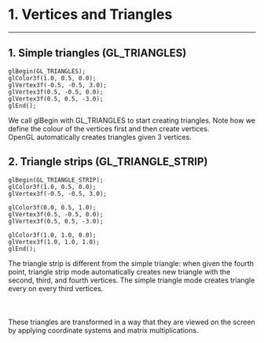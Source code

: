# 1. Vertices and Triangles

---
## 1. Simple triangles (GL_TRIANGLES)
```
glBegin(GL_TRIANGLES);
glColor3f(1.0, 0.5, 0.0);
glVertex3f(-0.5, -0.5, 3.0);
glVertex3f(0.5, -0.5, 0.0);
glVertex3f(0.5, 0.5, -3.0);
glEnd();
```
We call glBegin with GL_TRIANGLES to start creating triangles. Note how we define the colour of the vertices first and then create vertices.<br>
OpenGL automatically creates triangles given 3 vertices.

## 2. Triangle strips (GL_TRIANGLE_STRIP)
```
glBegin(GL_TRIANGLE_STRIP);
glColor3f(1.0, 0.5, 0.0);
glVertex3f(-0.5, -0.5, 3.0);

glColor3f(0.0, 0.5, 1.0);
glVertex3f(0.5, -0.5, 0.0);
glVertex3f(0.5, 0.5, -3.0);

glColor3f(1.0, 1.0, 0.0);
glVertex3f(1.0, 1.0, 1.0);
glEnd();
```
The triangle strip is different from the simple triangle: when given the fourth point, triangle strip mode automatically creates new triangle with the second, third, and fourth vertices. The simple triangle mode creates triangle every on every third vertices.<br>
<br><br><br>
These triangles are transformed in a way that they are viewed on the screen by applying coordinate systems and matrix multiplications.
